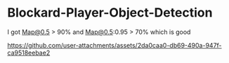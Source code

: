 # Blockard-Player-Object-Detection

I got Map@0.5 > 90% and Map@0.5:0.95 > 70% which is good

https://github.com/user-attachments/assets/2da0caa0-db69-490a-947f-ca9518eebae2

